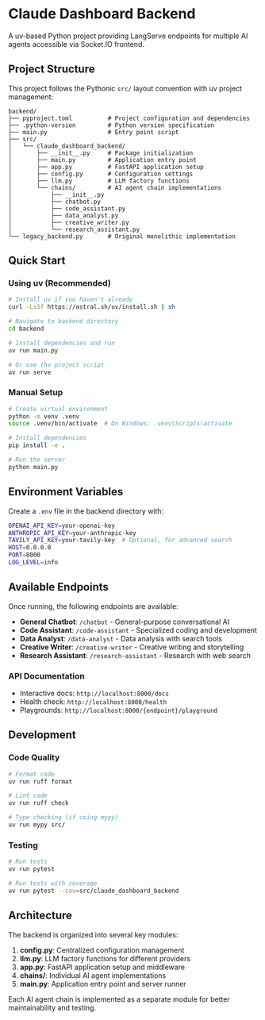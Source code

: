 # Claude Dashboard Backend

A uv-based Python project providing LangServe endpoints for multiple AI agents accessible via Socket.IO frontend.

## Project Structure

This project follows the Pythonic `src/` layout convention with uv project management:

```
backend/
├── pyproject.toml          # Project configuration and dependencies
├── .python-version         # Python version specification
├── main.py                 # Entry point script
├── src/
│   └── claude_dashboard_backend/
│       ├── __init__.py     # Package initialization
│       ├── main.py         # Application entry point
│       ├── app.py          # FastAPI application setup
│       ├── config.py       # Configuration settings
│       ├── llm.py          # LLM factory functions
│       └── chains/         # AI agent chain implementations
│           ├── __init__.py
│           ├── chatbot.py
│           ├── code_assistant.py
│           ├── data_analyst.py
│           ├── creative_writer.py
│           └── research_assistant.py
└── legacy_backend.py       # Original monolithic implementation
```

## Quick Start

### Using uv (Recommended)

```bash
# Install uv if you haven't already
curl -LsSf https://astral.sh/uv/install.sh | sh

# Navigate to backend directory
cd backend

# Install dependencies and run
uv run main.py

# Or use the project script
uv run serve
```

### Manual Setup

```bash
# Create virtual environment
python -m venv .venv
source .venv/bin/activate  # On Windows: .venv\Scripts\activate

# Install dependencies
pip install -e .

# Run the server
python main.py
```

## Environment Variables

Create a `.env` file in the backend directory with:

```bash
OPENAI_API_KEY=your-openai-key
ANTHROPIC_API_KEY=your-anthropic-key
TAVILY_API_KEY=your-tavily-key  # Optional, for advanced search
HOST=0.0.0.0
PORT=8000
LOG_LEVEL=info
```

## Available Endpoints

Once running, the following endpoints are available:

- **General Chatbot**: `/chatbot` - General-purpose conversational AI
- **Code Assistant**: `/code-assistant` - Specialized coding and development
- **Data Analyst**: `/data-analyst` - Data analysis with search tools
- **Creative Writer**: `/creative-writer` - Creative writing and storytelling
- **Research Assistant**: `/research-assistant` - Research with web search

### API Documentation

- Interactive docs: `http://localhost:8000/docs`
- Health check: `http://localhost:8000/health`
- Playgrounds: `http://localhost:8000/{endpoint}/playground`

## Development

### Code Quality

```bash
# Format code
uv run ruff format

# Lint code
uv run ruff check

# Type checking (if using mypy)
uv run mypy src/
```

### Testing

```bash
# Run tests
uv run pytest

# Run tests with coverage
uv run pytest --cov=src/claude_dashboard_backend
```

## Architecture

The backend is organized into several key modules:

1. **config.py**: Centralized configuration management
2. **llm.py**: LLM factory functions for different providers
3. **app.py**: FastAPI application setup and middleware
4. **chains/**: Individual AI agent implementations
5. **main.py**: Application entry point and server runner

Each AI agent chain is implemented as a separate module for better maintainability and testing.